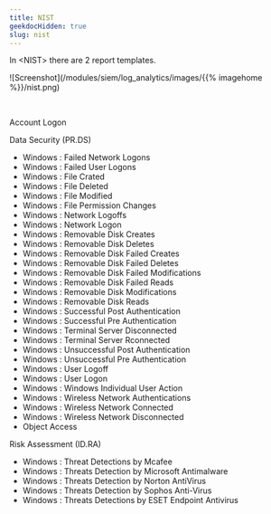 ```yaml
---
title: NIST
geekdocHidden: true
slug: nist
---
```


In \<NIST> there are 2 report templates. 

![Screenshot](/modules/siem/log_analytics/images/{{% imagehome %}}/nist.png)

&nbsp;

Account Logon

Data Security (PR.DS)
* Windows : Failed Network Logons
* Windows : Failed User Logons
* Windows : File Crated
* Windows : File Deleted
* Windows : File Modified
* Windows : File Permission Changes
* Windows : Network Logoffs
* Windows : Network Logon
* Windows : Removable Disk Creates
* Windows : Removable Disk Deletes
* Windows : Removable Disk Failed Creates
* Windows : Removable Disk Failed Deletes
* Windows : Removable Disk Failed Modifications
* Windows : Removable Disk Failed Reads
* Windows : Removable Disk Modifications
* Windows : Removable Disk Reads
* Windows : Successful Post Authentication
* Windows : Successful Pre Authentication
* Windows : Terminal Server Disconnected
* Windows : Terminal Server Rconnected
* Windows : Unsuccessful Post Authentication
* Windows : Unsuccessful Pre Authentication
* Windows : User Logoff
* Windows : User Logon
* Windows : Windows Individual User Action
* Windows : Wireless Network Authentications
* Windows : Wireless Network Connected
* Windows : Wireless Network Disconnected
* Object Access

Risk Assessment (ID.RA)
* Windows : Threat Detections by Mcafee
* Windows : Threats Detection by Microsoft Antimalware
* Windows : Threats Detection by Norton AntiVirus
* Windows : Threats Detection by Sophos Anti-Virus
* Windows : Threats Detections by ESET Endpoint Antivirus



